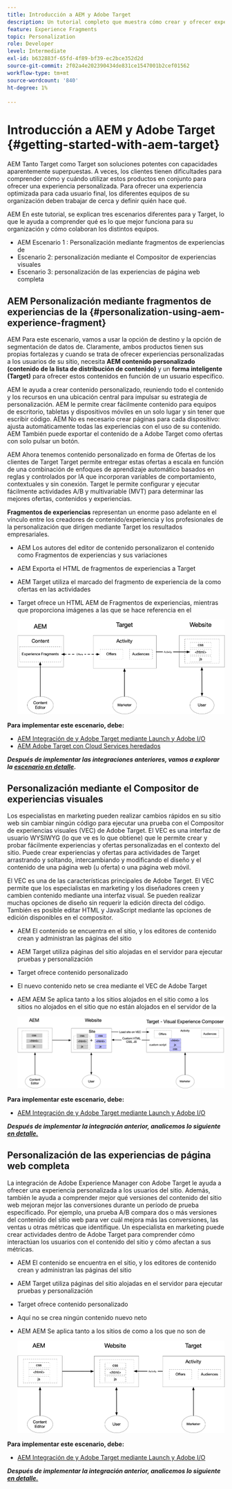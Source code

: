 ```yaml
---
title: Introducción a AEM y Adobe Target
description: Un tutorial completo que muestra cómo crear y ofrecer experiencias personalizadas con Adobe Experience Manager y Adobe Target. En este tutorial, también aprenderá sobre las distintas personas involucradas en el proceso de extremo a extremo y cómo colaboran entre sí
feature: Experience Fragments
topic: Personalization
role: Developer
level: Intermediate
exl-id: b632883f-65fd-4f89-bf39-ec2bce352d2d
source-git-commit: 2f02a4e202390434de831ce1547001b2cef01562
workflow-type: tm+mt
source-wordcount: '840'
ht-degree: 1%

---
```


# Introducción a AEM y Adobe Target {#getting-started-with-aem-target}

AEM Tanto Target como Target son soluciones potentes con capacidades aparentemente superpuestas. A veces, los clientes tienen dificultades para comprender cómo y cuándo utilizar estos productos en conjunto para ofrecer una experiencia personalizada. Para ofrecer una experiencia optimizada para cada usuario final, los diferentes equipos de su organización deben trabajar de cerca y definir quién hace qué.

AEM En este tutorial, se explican tres escenarios diferentes para y Target, lo que le ayuda a comprender qué es lo que mejor funciona para su organización y cómo colaboran los distintos equipos.

* AEM Escenario 1 : Personalización mediante fragmentos de experiencias de
* Escenario 2: personalización mediante el Compositor de experiencias visuales
* Escenario 3: personalización de las experiencias de página web completa

## AEM Personalización mediante fragmentos de experiencias de la {#personalization-using-aem-experience-fragment}

AEM Para este escenario, vamos a usar la opción de destino y la opción de segmentación de datos de. Claramente, ambos productos tienen sus propias fortalezas y cuando se trata de ofrecer experiencias personalizadas a los usuarios de su sitio, necesita **AEM contenido personalizado (contenido de la lista de distribución de contenido)** y un **forma inteligente (Target)** para ofrecer estos contenidos en función de un usuario específico.

AEM le ayuda a crear contenido personalizado, reuniendo todo el contenido y los recursos en una ubicación central para impulsar su estrategia de personalización. AEM le permite crear fácilmente contenido para equipos de escritorio, tabletas y dispositivos móviles en un solo lugar y sin tener que escribir código. AEM No es necesario crear páginas para cada dispositivo: ajusta automáticamente todas las experiencias con el uso de su contenido. AEM También puede exportar el contenido de a Adobe Target como ofertas con solo pulsar un botón.

AEM Ahora tenemos contenido personalizado en forma de Ofertas de los clientes de Target Target permite entregar estas ofertas a escala en función de una combinación de enfoques de aprendizaje automático basados en reglas y controlados por IA que incorporan variables de comportamiento, contextuales y sin conexión.  Target le permite configurar y ejecutar fácilmente actividades A/B y multivariable (MVT) para determinar las mejores ofertas, contenidos y experiencias.

**Fragmentos de experiencias** representan un enorme paso adelante en el vínculo entre los creadores de contenido/experiencia y los profesionales de la personalización que dirigen mediante Target los resultados empresariales.

* AEM Los autores del editor de contenido personalizaron el contenido como Fragmentos de experiencias y sus variaciones
* AEM Exporta el HTML de fragmentos de experiencias a Target&#x200B;
* AEM Target&#x200B; utiliza el marcado del fragmento de experiencia de la como ofertas en las actividades
* Target ofrece un HTML AEM de Fragmentos de experiencias, mientras que proporciona imágenes a las que se hace referencia en el

   ![Personalización mediante el diagrama Fragmentos de experiencias](assets/personalization-use-case-1/use-case-1-diagram.png)

**Para implementar este escenario, debe:**

* [AEM Integración de y Adobe Target mediante Launch y Adobe I/O](./implementation.md#integrating-aem-target-options)
* [AEM Adobe Target con Cloud Services heredados](./implementation.md#integrating-aem-target-options)

***Después de implementar las integraciones anteriores, vamos a explorar la [escenario en detalle](./personalization-use-case-1.md).***

## Personalización mediante el Compositor de experiencias visuales

Los especialistas en marketing pueden realizar cambios rápidos en su sitio web sin cambiar ningún código para ejecutar una prueba con el Compositor de experiencias visuales (VEC) de Adobe Target. El VEC es una interfaz de usuario WYSIWYG (lo que ve es lo que obtiene) que le permite crear y probar fácilmente experiencias y ofertas personalizadas en el contexto del sitio. Puede crear experiencias y ofertas para actividades de Target arrastrando y soltando, intercambiando y modificando el diseño y el contenido de una página web (u oferta) o una página web móvil.

El VEC es una de las características principales de Adobe Target. El VEC permite que los especialistas en marketing y los diseñadores creen y cambien contenido mediante una interfaz visual. Se pueden realizar muchas opciones de diseño sin requerir la edición directa del código. También es posible editar HTML y JavaScript mediante las opciones de edición disponibles en el compositor.

* AEM El contenido se encuentra en el sitio, y los editores de contenido crean y administran las páginas del sitio
* AEM Target utiliza páginas del sitio alojadas en el servidor para ejecutar pruebas y personalización
* Target ofrece contenido personalizado
* El nuevo contenido neto se crea mediante el VEC de Adobe Target
* AEM AEM Se aplica tanto a los sitios alojados en el sitio como a los sitios no alojados en el sitio que no están alojados en el servidor de la

   ![Personalización mediante el diagrama del Compositor de experiencias visuales](assets/personalization-use-case-3/use-case-diagram-3.png)

**Para implementar este escenario, debe:**

* [AEM Integración de y Adobe Target mediante Launch y Adobe I/O](./implementation.md#integrating-aem-target-options)

***Después de implementar la integración anterior, analicemos lo siguiente [en detalle.](./personalization-use-case-3.md)***

## Personalización de las experiencias de página web completa

La integración de Adobe Experience Manager con Adobe Target le ayuda a ofrecer una experiencia personalizada a los usuarios del sitio. Además, también le ayuda a comprender mejor qué versiones del contenido del sitio web mejoran mejor las conversiones durante un período de prueba especificado. Por ejemplo, una prueba A/B compara dos o más versiones del contenido del sitio web para ver cuál mejora más las conversiones, las ventas u otras métricas que identifique. Un especialista en marketing puede crear actividades dentro de Adobe Target para comprender cómo interactúan los usuarios con el contenido del sitio y cómo afectan a sus métricas.

* AEM El contenido se encuentra en el sitio, y los editores de contenido crean y administran las páginas del sitio
* AEM Target utiliza páginas del sitio alojadas en el servidor para ejecutar pruebas y personalización
* Target ofrece contenido personalizado
* Aquí no se crea ningún contenido nuevo neto
* AEM AEM Se aplica tanto a los sitios de como a los que no son de

   ![diagrama](assets/personalization-use-case-2/use-case-2-diagram.png)

**Para implementar este escenario, debe:**

* [AEM Integración de y Adobe Target mediante Launch y Adobe I/O](./implementation.md#integrating-aem-target-options)

***Después de implementar la integración anterior, analicemos lo siguiente [en detalle.](./personalization-use-case-2.md)***
